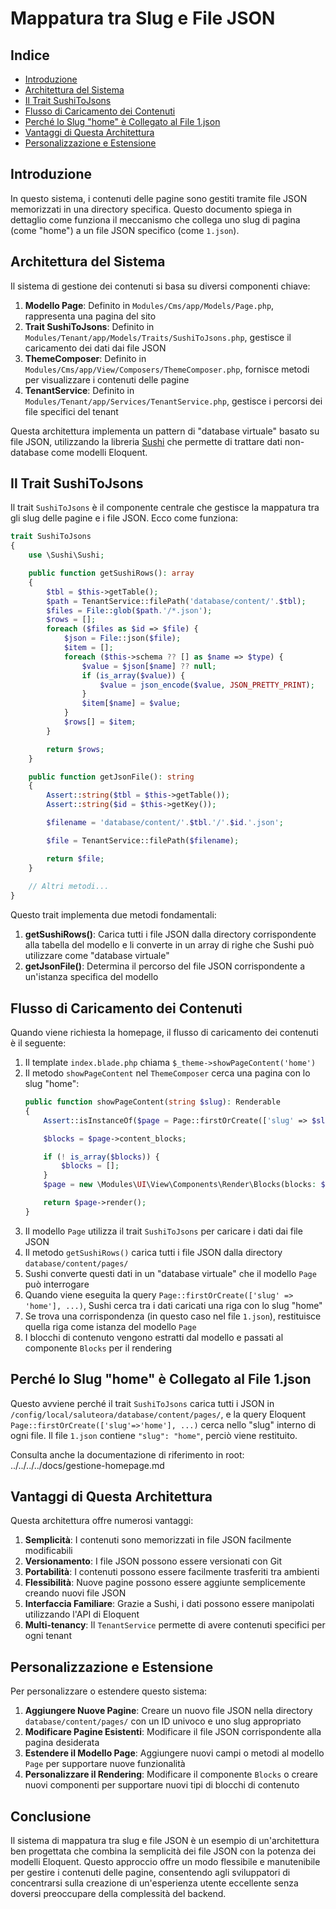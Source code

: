 # Mappatura tra Slug e File JSON

## Indice
- [Introduzione](#introduzione)
- [Architettura del Sistema](#architettura-del-sistema)
- [Il Trait SushiToJsons](#il-trait-sushitojsons)
- [Flusso di Caricamento dei Contenuti](#flusso-di-caricamento-dei-contenuti)
- [Perché lo Slug "home" è Collegato al File 1.json](#perché-lo-slug-home-è-collegato-al-file-1json)
- [Vantaggi di Questa Architettura](#vantaggi-di-questa-architettura)
- [Personalizzazione e Estensione](#personalizzazione-e-estensione)

## Introduzione

In questo sistema, i contenuti delle pagine sono gestiti tramite file JSON memorizzati in una directory specifica. Questo documento spiega in dettaglio come funziona il meccanismo che collega uno slug di pagina (come "home") a un file JSON specifico (come `1.json`).

## Architettura del Sistema

Il sistema di gestione dei contenuti si basa su diversi componenti chiave:

1. **Modello Page**: Definito in `Modules/Cms/app/Models/Page.php`, rappresenta una pagina del sito
2. **Trait SushiToJsons**: Definito in `Modules/Tenant/app/Models/Traits/SushiToJsons.php`, gestisce il caricamento dei dati dai file JSON
3. **ThemeComposer**: Definito in `Modules/Cms/app/View/Composers/ThemeComposer.php`, fornisce metodi per visualizzare i contenuti delle pagine
4. **TenantService**: Definito in `Modules/Tenant/app/Services/TenantService.php`, gestisce i percorsi dei file specifici del tenant

Questa architettura implementa un pattern di "database virtuale" basato su file JSON, utilizzando la libreria [Sushi](https://github.com/calebporzio/sushi) che permette di trattare dati non-database come modelli Eloquent.

## Il Trait SushiToJsons

Il trait `SushiToJsons` è il componente centrale che gestisce la mappatura tra gli slug delle pagine e i file JSON. Ecco come funziona:

```php
trait SushiToJsons
{
    use \Sushi\Sushi;

    public function getSushiRows(): array
    {
        $tbl = $this->getTable();
        $path = TenantService::filePath('database/content/'.$tbl);
        $files = File::glob($path.'/*.json');
        $rows = [];
        foreach ($files as $id => $file) {
            $json = File::json($file);
            $item = [];
            foreach ($this->schema ?? [] as $name => $type) {
                $value = $json[$name] ?? null;
                if (is_array($value)) {
                    $value = json_encode($value, JSON_PRETTY_PRINT);
                }
                $item[$name] = $value;
            }
            $rows[] = $item;
        }

        return $rows;
    }

    public function getJsonFile(): string
    {
        Assert::string($tbl = $this->getTable());
        Assert::string($id = $this->getKey());

        $filename = 'database/content/'.$tbl.'/'.$id.'.json';

        $file = TenantService::filePath($filename);

        return $file;
    }
    
    // Altri metodi...
}
```

Questo trait implementa due metodi fondamentali:

1. **getSushiRows()**: Carica tutti i file JSON dalla directory corrispondente alla tabella del modello e li converte in un array di righe che Sushi può utilizzare come "database virtuale"
2. **getJsonFile()**: Determina il percorso del file JSON corrispondente a un'istanza specifica del modello

## Flusso di Caricamento dei Contenuti

Quando viene richiesta la homepage, il flusso di caricamento dei contenuti è il seguente:

1. Il template `index.blade.php` chiama `$_theme->showPageContent('home')`
2. Il metodo `showPageContent` nel `ThemeComposer` cerca una pagina con lo slug "home":
   ```php
   public function showPageContent(string $slug): Renderable
   {
       Assert::isInstanceOf($page = Page::firstOrCreate(['slug' => $slug], ['title' => $slug, 'content_blocks' => []]), Page::class, '['.__LINE__.']['.__FILE__.']');

       $blocks = $page->content_blocks;

       if (! is_array($blocks)) {
           $blocks = [];
       }
       $page = new \Modules\UI\View\Components\Render\Blocks(blocks: $blocks, model: $page);

       return $page->render();
   }
   ```
3. Il modello `Page` utilizza il trait `SushiToJsons` per caricare i dati dai file JSON
4. Il metodo `getSushiRows()` carica tutti i file JSON dalla directory `database/content/pages/`
5. Sushi converte questi dati in un "database virtuale" che il modello `Page` può interrogare
6. Quando viene eseguita la query `Page::firstOrCreate(['slug' => 'home'], ...)`, Sushi cerca tra i dati caricati una riga con lo slug "home"
7. Se trova una corrispondenza (in questo caso nel file `1.json`), restituisce quella riga come istanza del modello `Page`
8. I blocchi di contenuto vengono estratti dal modello e passati al componente `Blocks` per il rendering

## Perché lo Slug "home" è Collegato al File 1.json
Questo avviene perché il trait `SushiToJsons` carica tutti i JSON in `/config/local/saluteora/database/content/pages/`, e la query Eloquent `Page::firstOrCreate(['slug'=>'home'], ...)` cerca nello "slug" interno di ogni file. Il file `1.json` contiene `"slug": "home"`, perciò viene restituito.

Consulta anche la documentazione di riferimento in root: ../../../../docs/gestione-homepage.md

## Vantaggi di Questa Architettura

Questa architettura offre numerosi vantaggi:

1. **Semplicità**: I contenuti sono memorizzati in file JSON facilmente modificabili
2. **Versionamento**: I file JSON possono essere versionati con Git
3. **Portabilità**: I contenuti possono essere facilmente trasferiti tra ambienti
4. **Flessibilità**: Nuove pagine possono essere aggiunte semplicemente creando nuovi file JSON
5. **Interfaccia Familiare**: Grazie a Sushi, i dati possono essere manipolati utilizzando l'API di Eloquent
6. **Multi-tenancy**: Il `TenantService` permette di avere contenuti specifici per ogni tenant

## Personalizzazione e Estensione

Per personalizzare o estendere questo sistema:

1. **Aggiungere Nuove Pagine**: Creare un nuovo file JSON nella directory `database/content/pages/` con un ID univoco e uno slug appropriato
2. **Modificare Pagine Esistenti**: Modificare il file JSON corrispondente alla pagina desiderata
3. **Estendere il Modello Page**: Aggiungere nuovi campi o metodi al modello `Page` per supportare nuove funzionalità
4. **Personalizzare il Rendering**: Modificare il componente `Blocks` o creare nuovi componenti per supportare nuovi tipi di blocchi di contenuto

## Conclusione

Il sistema di mappatura tra slug e file JSON è un esempio di un'architettura ben progettata che combina la semplicità dei file JSON con la potenza dei modelli Eloquent. Questo approccio offre un modo flessibile e manutenibile per gestire i contenuti delle pagine, consentendo agli sviluppatori di concentrarsi sulla creazione di un'esperienza utente eccellente senza doversi preoccupare della complessità del backend.
